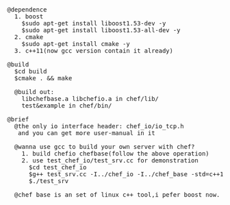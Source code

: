 ﻿<pre>
@dependence
  1. boost
    $sudo apt-get install liboost1.53-dev -y
    $sudo apt-get install liboost1.53-all-dev -y
  2. cmake
    $sudo apt-get install cmake -y
  3. c++11(now gcc version contain it already)

@build
  $cd build
  $cmake . && make

  @build out:
    libchefbase.a libchefio.a in chef/lib/
    test&example in chef/bin/

@brief
  @the only io interface header: chef_io/io_tcp.h
   and you can get more user-manual in it

  @wanna use gcc to build your own server with chef?
    1. build chefio chefbase(follow the above operation)
    2. use test_chef_io/test_srv.cc for demonstration
      $cd test_chef_io
      $g++ test_srv.cc -I../chef_io -I../chef_base -std=c++11 -L../lib -lchefio -lchefbase -lboost_thread -lboost_system -lboost_date_time -o test_srv
      $./test_srv

  @chef_base is an set of linux c++ tool,i pefer boost now.
</pre>
